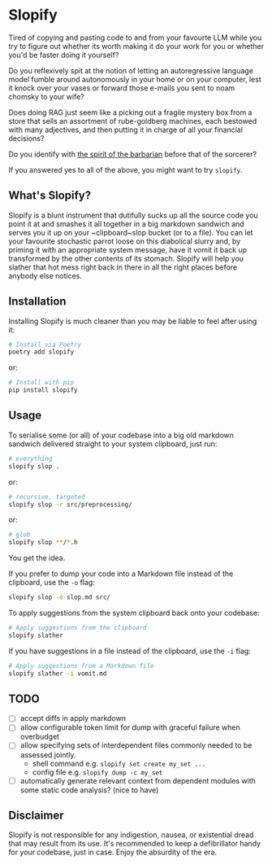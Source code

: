 # Slopify

Tired of copying and pasting code to and from your favourte LLM while you try to figure out whether its worth making it do your work for you or whether you'd be faster doing it yourself?

Do you reflexively spit at the notion of letting an autoregressive language model fumble around autonomously in your home or on your computer, lest it knock over your vases or forward those e-mails you sent to noam chomsky to your wife? 

Does doing RAG just seem like a picking out a fragile mystery box from a store that sells an assortment of rube-goldberg machines, each bestowed with many adjectives, and then putting it in charge of all your financial decisions?

Do you identify with [the spirit of the barbarian](https://www.cracked.com/blog/the-way-of-the-barbarian-infusing-your-spiritual-life-with-conan) before that of the sorcerer?

If you answered yes to all of the above, you might want to try `slopify`.

## What's Slopify?

Slopify is a blunt instrument that dutifully sucks up all the source code you point it at and smashes it all together in a big markdown sandwich and serves you it up on your ~clipboard~slop bucket (or to a file). You can let your favourite stochastic parrot loose on this diabolical slurry and, by priming it with an appropriate system message, have it vomit it back up transformed by the other contents of its stomach. Slopify will help you slather that hot mess right back in there in all the right places before anybody else notices.

## Installation

Installing Slopify is much cleaner than you may be liable to feel after using it:

```bash
# Install via Poetry
poetry add slopify
```

or:

```bash
# Install with pip
pip install slopify
```

## Usage

To serialise some (or all) of your codebase into a big old markdown sandwich delivered straight to your system clipboard, just run:

```bash
# everything
slopify slop .
```

or:

```bash
# recursive, targeted
slopify slop -r src/preprocessing/
```

or: 

```bash
# glob
slopify slop **/*.h
```

You get the idea.

If you prefer to dump your code into a Markdown file instead of the clipboard, use the `-o` flag:

```bash
slopify slop -o slop.md src/
```

To apply suggestions from the system clipboard back onto your codebase:

```bash
# Apply suggestions from the clipboard
slopify slather
```

If you have suggestions in a file instead of the clipboard, use the `-i` flag:

```bash
# Apply suggestions from a Markdown file
slopify slather -i vomit.md
```
## TODO

- [ ] accept diffs in apply markdown
- [ ] allow configurable token limit for dump with graceful failure when overbudget
- [ ] allow specifying sets of interdependent files commonly needed to be assessed jointly.
    - shell command e.g. `slopify set create my_set ...`
    - config file e.g. `slopify dump -c my_set`
- [ ] automatically generate relevant context from dependent modules with some static code analysis? (nice to have)

## Disclaimer

Slopify is not responsible for any indigestion, nausea, or existential dread that may result from its use. It's recommended to keep a defibrillator handy for your codebase, just in case. Enjoy the absurdity of the era.
